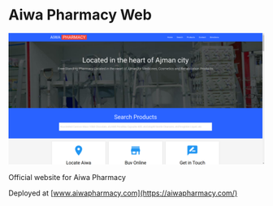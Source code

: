 # Aiwa Pharmacy Web
![banner](img/banner.png)

Official website for Aiwa Pharmacy 

Deployed at [www.aiwapharmacy.com](https://aiwapharmacy.com/)
